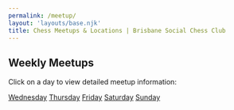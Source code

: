 ```yaml
---
permalink: /meetup/
layout: 'layouts/base.njk'
title: Chess Meetups & Locations | Brisbane Social Chess Club
---
```


<section class="px-4 max-w-3xl">
  <!-- Heading -->
  <h2 class="text-center text-xl md:text-2xl font-semibold text-indigo-200 mb-3">
    Weekly Meetups
  </h2>
  <!-- Description -->
  <p class="text-center text-white text-base md:text-lg mb-8">
    Click on a day to view detailed meetup information:
  </p>
  <!-- Button group -->
  <div class="flex flex-col md:flex-row flex-wrap gap-3 mt-4 w-full max-w-lg justify-center">
    <a href="{{ '/meetup/wednesday/' | url }}" class="px-6 py-3 bg-indigo-900 hover:bg-indigo-500 rounded-full font-bold shadow-md transition">Wednesday</a>
    <a href="{{ '/meetup/thursday/' | url }}" class="px-6 py-3 bg-indigo-900 hover:bg-indigo-500 rounded-full font-bold shadow-md transition">Thursday</a>
    <a href="{{ '/meetup/friday/' | url }}" class="px-6 py-3 bg-indigo-900 hover:bg-indigo-500 rounded-full font-bold shadow-md transition">Friday</a>
    <a href="{{ '/meetup/saturday/' | url }}" class="px-6 py-3 bg-indigo-900 hover:bg-indigo-500 rounded-full font-bold shadow-md transition">Saturday</a>
    <a href="{{ '/meetup/sunday/' | url }}" class="px-6 py-3 bg-indigo-900 hover:bg-indigo-500 rounded-full font-bold shadow-md transition">Sunday</a>
  </div>
</section>
